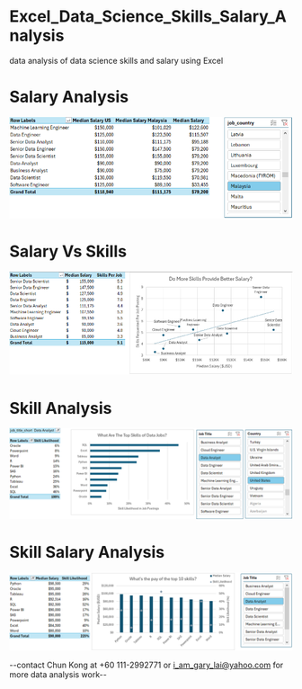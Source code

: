 # Excel_Data_Science_Skills_Salary_Analysis
data analysis of data science skills and salary using Excel

# Salary Analysis
![salary_analysis](image/salary_analysis.png)

# Salary Vs Skills
![salary_vs_skills](image/salary_vs_skills.png)

# Skill Analysis
![skill_job_analysis](image/skill_job_analysis.png)

# Skill Salary Analysis
![skill_salary_analysis](image/skill_salary_analysis.png)

--contact Chun Kong at +60 111-2992771 or i_am_gary_lai@yahoo.com for more data analysis work--
